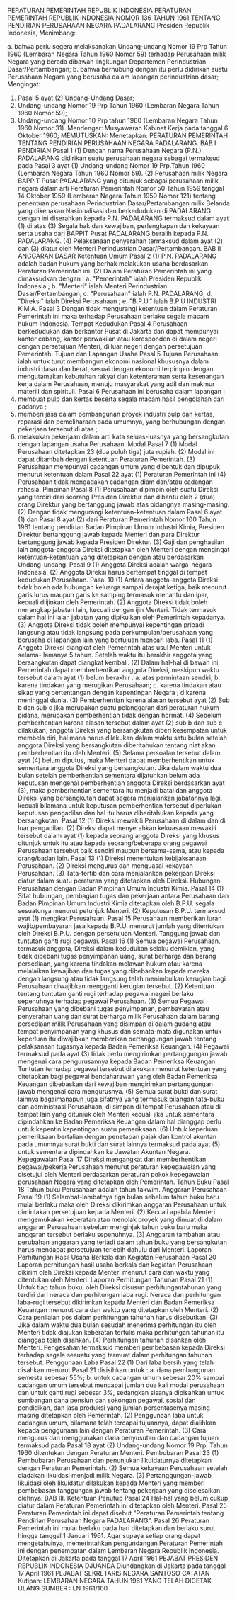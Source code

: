  PERATURAN PEMERINTAH REPUBLIK INDONESIA PERATURAN PEMERINTAH REPUBLIK INDONESIA NOMOR 136 TAHUN 1961 TENTANG PENDIRIAN PERUSAHAAN NEGARA PADALARANG Presiden Republik Indonesia,
Menimbang:

a. bahwa perlu segera melaksanakan Undang-undang Nomor 19 Prp Tahun 1960 (Lembaran Negara Tahun 1960 Nomor 59) terhadap Perusahaan milik Negara yang berada dibawah lingkungan Departemen Perindustrian Dasar/Pertambangan;
b. bahwa berhubung dengan itu perlu didirikan suatu Perusahaan Negara yang berusaha dalam lapangan perindustrian dasar;
Mengingat:

1. Pasal 5 ayat (2) Undang-Undang Dasar;
2. Undang-undang Nomor 19 Prp Tahun 1960 (Lembaran Negara Tahun 1960 Nomor 59);
3. Undang-undang Nomor 10 Prp tahun 1960 (Lembaran Negara Tahun 1960 Nomor 31). Mendengar: Musyawarah Kabinet Kerja pada tanggal 6 Oktober 1960;
MEMUTUSKAN:
 Menetapkan: PERATURAN PEMERINTAH TENTANG PENDIRIAN PERUSAHAAN NEGARA PADALARANG.
BAB I PENDIRIAN
Pasal 1
(1) Dengan nama Perusahaan Negara (P.N.) PADALARANG didirikan suatu perusahaan negara sebagai termaksud pada Pasal 3 ayat (1) Undang-undang Nomor 19 Prp.Tahun 1960 (Lembaran Negara Tahun 1960 Nomor 59).
(2) Perusahaan milik Negara BAPPIT Pusat PADALARANG yang ditunjuk sebagai perusahaan milik negara dalam arti Peraturan Pemerintah Nomor 50 Tahun 1959 tanggal 14 Oktober 1959 (Lembaran Negara Tahun 1959 Nomor 121) tentang penentuan perusahaan Perindustrian Dasar/Pertambangan milik Belanda yang dikenakan Nasionalisasi dan berkedudukan di PADALARANG dengan ini diserahkan kepada P.N. PADALARANG termaksud dalam ayat (1) di atas (3) Segala hak dan kewajiban, perlengkapan dan kekayaan serta usaha dari BAPPIT Pusat PADALARANG beralih kepada P.N. PADALARANG.
(4) Pelaksanaan penyerahan termaksud dalam ayat (2) dan (3) diatur oleh Menteri Perindustrian Dasar/Pertambangan.
BAB II ANGGARAN DASAR Ketentuan Umum
Pasal 2
(1) P.N. PADALARANG adalah badan hukum yang berhak melakukan usaha berdasarkan Peraturan Pemerintah ini.
(2) Dalam Peraturan Pemerintah ini yang dimaksudkan dengan :
a. "Pemerintah" ialah Presiden Republik Indonesia ;
b. "Menteri" ialah Menteri Perindustrian Dasar/Pertambangan;
c. "Perusahaan" ialah P.N. PADALARANG;
d. "Direksi" ialah Direksi Perusahaan ;
e. "B.P.U." ialah B.P.U INDUSTRI KIMIA.
Pasal 3
Dengan tidak mengurangi ketentuan dalam Peraturan Pemerintah ini maka terhadap Perusahaan berlaku segala macam hukum Indonesia. Tempat Kedudukan
Pasal 4
Perusahaan berkedudukan dan berkantor Pusat di Jakarta dan dapat mempunyai kantor cabang, kantor perwakilan atau koresponden di dalam negeri dengan persetujuan Menteri, di luar negeri dengan persetujuan Pemerintah. Tujuan dan Lapangan Usaha
Pasal 5
Tujuan Perusahaan ialah untuk turut membangun ekonomi nasional khususnya dalam industri dasar dan berat, sesuai dengan ekonomi terpimpin dengan mengutamakan kebutuhan rakyat dan ketenteraman serta kesenangan kerja dalam Perusahaan, menuju masyarakat yang adil dan makmur materiil dan spirituil.
Pasal 6
Perusahaan ini berusaha dalam lapangan :
1. membuat pulp dan kertas beserta segala macam hasil pengolahan dari padanya ;
2. memberi jasa dalam pembangunan proyek industri pulp dan kertas, reparasi dan pemeliharaan pada umumnya, yang berhubungan dengan pekerjaan tersebut di atas ;
3. melakukan pekerjaan dalam arti kata seluas-luasnya yang bersangkutan dengan lapangan usaha Perusahaan. Modal
Pasal 7
(1) Modal Perusahaan ditetapkan 23 (dua puluh tiga) juta rupiah.
(2) Modal ini dapat ditambah dengan ketentuan Peraturan Pemerintah.
(3) Perusahaan mempunyai cadangan umum yang dibentuk dan dipupuk menurut ketentuan dalam Pasal 22 ayat (1) Peraturan Pemerintah ini (4) Perusahaan tidak mengadakan cadangan diam dan/atau cadangan rahasia. Pimpinan
Pasal 8
(1) Perusahaan dipimpin oleh suatu Direksi yang terdiri dari seorang Presiden Direktur dan dibantu oleh 2 (dua) orang Direktur yang bertanggung jawab atas bidangnya masing-masing.
(2) Dengan tidak mengurangi ketentuan-ketentuan dalam Pasal 6 ayat (1) dan Pasal 8 ayat (2) dari Peraturan Pemerintah Nomor 100 Tahun 1961 tentang pendirian Badan Pimpinan Umum Industri Kimia, Presiden Direktur bertanggung jawab kepada Menteri dan para Direktur bertanggung jawab kepada Presiden Direktur.
(3) Gaji dan penghasilan lain anggota-anggota Direksi ditetapkan oleh Menteri dengan mengingat ketentuan-ketentuan yang ditetapkan dengan atau berdasarkan Undang-undang.
Pasal 9
(1) Anggota Direksi adalah warga-negara Indonesia.
(2) Anggota Direksi harus bertempat tinggal di tempat kedudukan Perusahaan.
Pasal 10
(1) Antara anggota-anggota Direksi tidak boleh ada hubungan keluarga sampai derajat ketiga, baik menurut garis lurus maupun garis ke samping termasuk menantu dan ipar, kecuali diijinkan oleh Pemerintah.
(2) Anggota Direksi tidak boleh merangkap jabatan lain, kecuali dengan ijin Menteri. Tidak termasuk dalam hal ini ialah jabatan yang dipikulkan oleh Pemerintah kepadanya.
(3) Anggota Direksi tidak boleh mempunyai kepentingan pribadi langsung atau tidak langsung pada perkumpulan/perusahaan yang berusaha di lapangan lain yang bertujuan mencari laba.
Pasal 11
(1) Anggota Direksi diangkat oleh Pemerintah atas usul Menteri untuk selama- lamanya 5 tahun. Setelah waktu itu berakhir anggota yang bersangkutan dapat diangkat kembali.
(2) Dalam hal-hal di bawah ini, Pemerintah dapat memberhentikan anggota Direksi, meskipun waktu tersebut dalam ayat (1) belum berakhir :
a. atas permintaan sendiri;
b. karena tindakan yang merugikan Perusahaan;
c. karena tindakan atau sikap yang bertentangan dengan kepentingan Negara ;
d.karena meninggal dunia.
(3) Pemberhentian karena alasan tersebut ayat (2) Sub b dan sub c jika merupakan suatu pelanggaran dari peraturan hukum pidana, merupakan pemberhentian tidak dengan hormat.
(4) Sebelum pemberhentian karena alasan tersebut dalam ayat (2) sub b dan sub c dilakukan, anggota Direksi yang bersangkutan diberi kesempatan untuk membela diri, hal mana harus dilakukan dalam waktu satu bulan setelah anggota Direksi yang bersangkutan diberitahukan tentang niat akan pemberhentian itu oleh Menteri.
(5) Selama persoalan tersebut dalam ayat (4) belum diputus, maka Menteri dapat memberhentikan untuk sementara anggota Direksi yang bersangkutan. Jika dalam waktu dua bulan setelah pemberhentian sementara dijatuhkan belum ada keputusan mengenai pemberhentian anggota Direksi berdasarkan ayat (3), maka pemberhentian sementara itu menjadi batal dan anggota Direksi yang bersangkutan dapat segera menjalankan jabatannya lagi, kecuali bilamana untuk keputusan pemberhentian tersebut diperlukan keputusan pengadilan dan hal itu harus diberitahukan kepada yang bersangkutan.
Pasal 12
(1) Direksi mewakili Perusahaan di dalam dan di luar pengadilan.
(2) Direksi dapat menyerahkan kekuasaan mewakili tersebut dalam ayat (1) kepada seorang anggota Direksi yang khusus ditunjuk untuk itu atau kepada seorang/beberapa orang pegawai Perusahaan tersebut baik sendiri maupun bersama-sama, atau kepada orang/badan lain.
Pasal 13
(1) Direksi menentukan kebijaksanaan Perusahaan.
(2) Direksi mengurus dan menguasai kekayaan Perusahaan.
(3) Tata-tertib dan cara menjalankan pekerjaan Direksi diatur dalam suatu peraturan yang ditetapkan oleh Direksi. Hubungan Perusahaan dengan Badan Pimpinan Umum Industri Kimia.
Pasal 14
(1) Sifat hubungan, pembagian tugas dan pekerjaan antara Perusahaan dan Badan Pimpinan Umum Industri Kimia ditetapkan oleh B.P.U. segala sesuatunya menurut petunjuk Menteri.
(2) Keputusan B.P.U. termaksud ayat (1) mengikat Perusahaan.
Pasal 15
Perusahaan memberikan iuran wajib/pembayaran jasa kepada B.P.U. menurut jumlah yang ditentukan oleh Direksi B.P.U. dengan persetujuan Menteri. Tanggung jawab dan tuntutan ganti rugi pegawai.
Pasal 16
(1) Semua pegawai Perusahaan, termasuk anggota, Direksi dalam kedudukan selaku demikian, yang tidak dibebani tugas penyimpanan uang, surat berharga dan barang persediaan, yang karena tindakan melawan hukum atau karena melalaikan kewajiban dan tugas yang dibebankan kepada mereka dengan langsung atau tidak langsung telah menimbulkan kerugian bagi Perusahaan diwajibkan mengganti kerugian tersebut.
(2) Ketentuan tentang tuntutan ganti rugi terhadap pegawai negeri berlaku sepenuhnya terhadap pegawai Perusahaan.
(3) Semua Pegawai Perusahaan yang dibebani tugas penyimpanan, pembayaran atau penyerahan uang dan surat berharga milik Perusahaan dalam barang persediaan milik Perusahaan yang disimpan di dalam gudang atau tempat penyimpanan yang khusus dan semata-mata digunakan untuk keperluan itu diwajibkan memberikan pertanggungan jawab tentang pelaksanaan tugasnya kepada Badan Pemeriksa Keuangan.
(4) Pegawai termaksud pada ayat (3) tidak perlu mengirimkan pertanggungan jawab mengenai cara pengurusannya kepada Badan Pemeriksa Keuangan. Tuntutan terhadap pegawai tersebut dilakukan menurut ketentuan yang ditetapkan bagi pegawai bendaharawan yang oleh Badan Pemeriksa Keuangan dibebaskan dari kewajiban mengirimkan pertanggungan jawab mengenai cara mengurusnya.
(5) Semua surat bukti dan surat lainnya bagaimanapun juga sifatnya yang termasuk bilangan tata-buku dan administrasi Perusahaan, di simpan di tempat Perusahaan atau di tempat lain yang ditunjuk oleh Menteri kecuali jika untuk sementara dipindahkan ke Badan Pemeriksa Keuangan dalam hal dianggap perlu untuk kepentin kepentingan suatu pemeriksaan.
(6) Untuk keperluan pemeriksaan bertalian dengan penetapan pajak dan kontrol akuntan pada umumnya surat bukti dan surat lainnya termaksud pada ayat (5) untuk sementara dipindahkan ke Jawatan Akuntan Negara. Kepegawaian
Pasal 17
Direksi mengangkat dan memberhentikan pegawai/pekerja Perusahaan menurut peraturan kepegawaian yang disetujui oleh Menteri berdasarkan peraturan pokok kepegawaian perusahaan Negara yang ditetapkan oleh Pemerintah. Tahun Buku
Pasal 18
Tahun buku Perusahaan adalah tahun takwim. Anggaran Perusahaan
Pasal 19
(1) Selambat-lambatnya tiga bulan sebelum tahun buku baru mulai berlaku maka oleh Direksi dikirimkan anggaran Perusahaan untuk dimintakan persetujuan kepada Menteri.
(2) Kecuali apabila Menteri mengemukakan keberatan atau menolak proyek yang dimuat di dalam anggaran Perusahaan sebelum menginjak tahun buku baru maka anggaran tersebut berlaku sepenuhnya.
(3) Anggaran tambahan atau perubahan anggaran yang terjadi dalam tahun buku yang bersangkutan harus mendapat persetujuan terlebih dahulu dari Menteri. Laporan Perhitungan Hasil Usaha Berkala dan Kegiatan Perusahaan
Pasal 20
Laporan perhitungan hasil usaha berkala dan kegiatan Perusahaan dikirim oleh Direksi kepada Menteri menurut cara dan waktu yang ditentukan oleh Menteri. Laporan Perhitungan Tahunan
Pasal 21
(1) Untuk tiap tahun buku, oleh Direksi disusun perhitungantahunan yang terdiri dari neraca dan perhitungan laba rugi. Neraca dan perhitungan laba-rugi tersebut dikirimkan kepada Menteri dan Badan Pemeriksa Keuangan menurut cara dan waktu yang ditetapkan oleh Menteri.
(2) Cara penilaian pos dalam perhitungan tahunan harus disebutkan.
(3) Jika dalam waktu dua bulan sesudah menerima perhitungan itu oleh Menteri tidak diajukan keberatan tertulis maka perhitungan tahunan itu dianggap telah disahkan.
(4) Perhitungan tahunan disahkan oleh Menteri. Pengesahan termaksud memberi pembebasan kepada Direksi terhadap segala sesuatu yang termuat dalam perhitungan tahunan tersebut. Penggunaan Laba
Pasal 22
(1) Dari laba bersih yang telah disahkan menurut Pasal 21 disisihkan untuk :
a. dana pembangunan semesta sebesar 55%;
b. untuk cadangan umum sebesar 20% sampai cadangan umum tersebut mencapai jumlah dua kali modal perusahaan dan untuk ganti rugi sebesar 3%, sedangkan sisanya dipisahkan untuk sumbangan dana pensiun dan sokongan pegawai, sosial dan pendidikan, dan jasa produksi yang jumlah persentasenya masing-masing ditetapkan oleh Pemerintah.
(2) Penggunaan laba untuk cadangan umum, bilamana telah tercapai tujuannya, dapat dialihkan kepada penggunaan lain dengan Peraturan Pemerintah.
(3) Cara mengurus dan menggunakan dana penyusutan dan cadangan tujuan termaksud pada Pasal 18 ayat (2) Undang-undang Nomor 19 Prp. Tahun 1960 ditentukan dengan Peraturan Menteri. Pembubaran
Pasal 23
(1) Pembubaran Perusahaan dan penunjukan likuidaturnya ditetapkan dengan Peraturan Pemerintah.
(2) Semua kekayaan Perusahaan setelah diadakan likuidasi menjadi milik Negara.
(3) Pertanggungan-jawab likuidasi oleh likuidatur dilakukan kepada Menteri yang memberi pembebasan tanggungan jawab tentang pekerjaan yang diselesaikan olehnya. BAB III. Ketentuan Penutup
Pasal 24
Hal-hal yang belum cukup diatur dalam Peraturan Pemerintah ini ditetapkan oleh Menteri.
Pasal 25
Peraturan Pemerintah ini dapat disebut "Peraturan Pemerintah tentang Pendirian Perusahaan Negara PADALARANG". Pasal 26 Peraturan Pemerintah ini mulai berlaku pada hari ditetapkan dan berlaku surut hingga tanggal 1 Januari 1961. Agar supaya setiap orang dapat mengetahuinya, memerintahkan pengundangan Peraturan Pemerintah ini dengan penempatan dalam Lembaran Negara Republik Indonesia. Ditetapkan di Jakarta pada tanggal 17 April 1961 PEJABAT PRESIDEN REPUBLIK INDONESIA DJUANDA Diundangkan di Jakarta pada tanggal 17 April 1961 PEJABAT SEKRETARIS NEGARA SANTOSO CATATAN Kutipan: LEMBARAN NEGARA TAHUN 1961 YANG TELAH DICETAK ULANG SUMBER : LN 1961/160